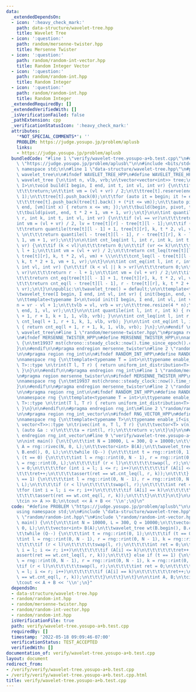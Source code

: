 ```yaml
---
data:
  _extendedDependsOn:
  - icon: ':heavy_check_mark:'
    path: data-structure/wavelet-tree.hpp
    title: Wavelet Tree
  - icon: ':question:'
    path: random/mersenne-twister.hpp
    title: Mersenne Twister
  - icon: ':question:'
    path: random/random-int-vector.hpp
    title: Random Integer Vector
  - icon: ':question:'
    path: random/random-int.hpp
    title: Random Integer
  - icon: ':question:'
    path: random/random-int.hpp
    title: Random Integer
  _extendedRequiredBy: []
  _extendedVerifiedWith: []
  _isVerificationFailed: false
  _pathExtension: cpp
  _verificationStatusIcon: ':heavy_check_mark:'
  attributes:
    '*NOT_SPECIAL_COMMENTS*': ''
    PROBLEM: https://judge.yosupo.jp/problem/aplusb
    links:
    - https://judge.yosupo.jp/problem/aplusb
  bundledCode: "#line 1 \"verify/wavelet-tree.yosupo-a+b.test.cpp\"\n#define PROBLEM\
    \ \"https://judge.yosupo.jp/problem/aplusb\"\n\n#include <bits/stdc++.h>\nusing\
    \ namespace std;\n\n#line 1 \"data-structure/wavelet-tree.hpp\"\n#pragma region\
    \ wavelet_tree\n\n#ifndef WAVELET_TREE_HPP\n#define WAVELET_TREE_HPP\n\nclass\
    \ wavelet_tree {\n\tint n, vlb, vrb;\n\tvector<vector<int>> tree;\n\n\ttemplate<typename\
    \ I>\n\tvoid build(I begin, I end, int t, int vl, int vr) {\n\t\tif (vl == vr)\n\
    \t\t\treturn;\n\t\tint vm = (vl + vr) / 2;\n\t\ttree[t].reserve(end - begin +\
    \ 1);\n\t\ttree[t].push_back(0);\n\t\tfor (auto it = begin; it != end; it++)\n\
    \t\t\ttree[t].push_back(tree[t].back() + (*it <= vm));\n\t\tauto pivot = stable_partition(begin,\
    \ end, [vm](int x) { return x <= vm; });\n\t\tbuild(begin, pivot, t * 2, vl, vm);\n\
    \t\tbuild(pivot, end, t * 2 + 1, vm + 1, vr);\n\t}\n\n\tint quantile(int l, int\
    \ r, int k, int t, int vl, int vr) {\n\t\tif (vl == vr)\n\t\t\treturn vl;\n\t\t\
    int vm = (vl + vr) / 2, lv = tree[t][r] - tree[t][l - 1];\n\t\tif (k <= lv)\n\t\
    \t\treturn quantile(tree[t][l - 1] + 1, tree[t][r], k, t * 2, vl, vm);\n\t\telse\
    \ \n\t\t\treturn quantile(l - tree[t][l - 1], r - tree[t][r], k - lv, t * 2 +\
    \ 1, vm + 1, vr);\n\t}\n\n\tint cnt_leq(int l, int r, int k, int t, int vl, int\
    \ vr) {\n\t\tif (k < vl)\n\t\t\treturn 0;\n\t\tif (vr <= k)\n\t\t\treturn r -\
    \ l + 1;\n\t\tint vm = (vl + vr) / 2;\n\t\treturn cnt_leq(tree[t][l - 1] + 1,\
    \ tree[t][r], k, t * 2, vl, vm) + \\\n\t\t\tcnt_leq(l - tree[t][l - 1], r - tree[t][r],\
    \ k, t * 2 + 1, vm + 1, vr);\n\t}\n\n\tint cnt_eq(int l, int r, int k, int t,\
    \ int vl, int vr) {\n\t\tif (k < vl || k > vr)\n\t\t\treturn 0;\n\t\tif (vl ==\
    \ vr)\n\t\t\treturn r - l + 1;\n\t\tint vm = (vl + vr) / 2;\n\t\tif (k <= vm)\n\
    \t\t\treturn cnt_eq(tree[t][l - 1] + 1, tree[t][r], k, t * 2, vl, vm);\n\t\telse\n\
    \t\t\treturn cnt_eq(l - tree[t][l - 1], r - tree[t][r], k, t * 2 + 1, vm + 1,\
    \ vr);\n\t}\n\npublic:\n\twavelet_tree() = default;\n\n\ttemplate<typename I>\n\
    \twavelet_tree(I begin, I end, int vl, int vr) { init(begin, end, vl, vr); }\n\
    \n\ttemplate<typename I>\n\tvoid init(I begin, I end, int vl, int vr) {\n\t\t\
    n = vr - vl + 1;\n\t\tvlb = vl, vrb = vr;\n\t\ttree.resize(4 * n);\n\t\tbuild(begin,\
    \ end, 1, vl, vr);\n\t}\n\n\tint quantile(int l, int r, int k) { return quantile(l\
    \ + 1, r + 1, k + 1, 1, vlb, vrb); }\n\n\tint cnt_leq(int l, int r, int k) { return\
    \ cnt_leq(l + 1, r + 1, k, 1, vlb, vrb); }\n\n\tint cnt_eq(int l, int r, int k)\
    \ { return cnt_eq(l + 1, r + 1, k, 1, vlb, vrb); }\n};\n\n#endif \n\n#pragma endregion\
    \ wavelet_tree\n#line 1 \"random/mersenne-twister.hpp\"\n#pragma region mersenne_twister\n\
    \n#ifndef MERSENNE_TWISTER_HPP\n#define MERSENNE_TWISTER_HPP\n\nnamespace rng\
    \ {\n\tmt19937 mst(chrono::steady_clock::now().time_since_epoch().count());\n\
    }\n\n#endif\n\n#pragma endregion mersenne_twister\n#line 2 \"random/random-int.hpp\"\
    \n\n#pragma region rng_int\n\n#ifndef RANDOM_INT_HPP\n#define RANDOM_INT_HPP\n\
    \nnamespace rng {\n\ttemplate<typename T = int>\n\ttypename enable_if<is_integral<T>::value,\
    \ T>::type \n\trint(T l, T r) { return uniform_int_distribution<T>(l, r)(mst);\
    \ }\n}\n\n#endif\n\n#pragma endregion rng_int\n#line 1 \"random/mersenne-twister.hpp\"\
    \n#pragma region mersenne_twister\n\n#ifndef MERSENNE_TWISTER_HPP\n#define MERSENNE_TWISTER_HPP\n\
    \nnamespace rng {\n\tmt19937 mst(chrono::steady_clock::now().time_since_epoch().count());\n\
    }\n\n#endif\n\n#pragma endregion mersenne_twister\n#line 2 \"random/random-int.hpp\"\
    \n\n#pragma region rng_int\n\n#ifndef RANDOM_INT_HPP\n#define RANDOM_INT_HPP\n\
    \nnamespace rng {\n\ttemplate<typename T = int>\n\ttypename enable_if<is_integral<T>::value,\
    \ T>::type \n\trint(T l, T r) { return uniform_int_distribution<T>(l, r)(mst);\
    \ }\n}\n\n#endif\n\n#pragma endregion rng_int\n#line 2 \"random/random-int-vector.hpp\"\
    \n\n#pragma region rng_int_vector\n\n#ifndef RNG_VECTOR_HPP\n#define RNG_VECTOR_HPP\n\
    \nnamespace rng {\n\ttemplate<typename T>\n\ttypename enable_if<is_integral<T>::value,\
    \ vector<T>>::type \n\trivec(int n, T l, T r) {\n\t\tvector<T> v(n);\n\t\tfor\
    \ (auto &a : v)\n\t\t\ta = rint(l, r);\n\t\treturn v;\n\t}\n}\n\n#endif\n\n#pragma\
    \ endregion rng_int_vector\n#line 9 \"verify/wavelet-tree.yosupo-a+b.test.cpp\"\
    \n\nint main() {\n\t{\n\t\tint N = 10000, L = 300, Q = 10000;\n\t\tvector<int>\
    \ A = rng::rivec(N, 0, L);\n\t\tvector<int> B(A);\n\t\twavelet_tree wt(B.begin(),\
    \ B.end(), 0, L);\n\t\twhile (Q--) {\n\t\t\tint t = rng::rint(0, 1);\n\t\t\tif\
    \ (t == 0) {\n\t\t\t\tint l = rng::rint(0, N - 1), r = rng::rint(0, N - 1), k\
    \ = rng::rint(0, L);\n\t\t\t\tif (r < l)\n\t\t\t\t\tswap(l, r);\n\t\t\t\tint ret\
    \ = 0;\n\t\t\t\tfor (int i = l; i <= r; i++)\n\t\t\t\t\tif (A[i] <= k)\n\t\t\t\
    \t\t\tret++;\n\t\t\t\tassert(ret == wt.cnt_leq(l, r, k));\n\t\t\t} else if (t\
    \ == 1) {\n\t\t\t\tint l = rng::rint(0, N - 1), r = rng::rint(0, N - 1), k = rng::rint(0,\
    \ L);\n\t\t\t\tif (r < l)\n\t\t\t\t\tswap(l, r);\n\t\t\t\tint ret = 0;\n\t\t\t\
    \tfor (int i = l; i <= r; i++)\n\t\t\t\t\tif (A[i] == k)\n\t\t\t\t\t\tret++;\n\
    \t\t\t\tassert(ret == wt.cnt_eq(l, r, k));\n\t\t\t}\n\t\t}\n\t}\n\n\tint A, B;\n\
    \tcin >> A >> B;\n\tcout << A + B << '\\n';\n}\n"
  code: "#define PROBLEM \"https://judge.yosupo.jp/problem/aplusb\"\n\n#include <bits/stdc++.h>\n\
    using namespace std;\n\n#include \"data-structure/wavelet-tree.hpp\"\n#include\
    \ \"random/random-int.hpp\"\n#include \"random/random-int-vector.hpp\"\n\nint\
    \ main() {\n\t{\n\t\tint N = 10000, L = 300, Q = 10000;\n\t\tvector<int> A = rng::rivec(N,\
    \ 0, L);\n\t\tvector<int> B(A);\n\t\twavelet_tree wt(B.begin(), B.end(), 0, L);\n\
    \t\twhile (Q--) {\n\t\t\tint t = rng::rint(0, 1);\n\t\t\tif (t == 0) {\n\t\t\t\
    \tint l = rng::rint(0, N - 1), r = rng::rint(0, N - 1), k = rng::rint(0, L);\n\
    \t\t\t\tif (r < l)\n\t\t\t\t\tswap(l, r);\n\t\t\t\tint ret = 0;\n\t\t\t\tfor (int\
    \ i = l; i <= r; i++)\n\t\t\t\t\tif (A[i] <= k)\n\t\t\t\t\t\tret++;\n\t\t\t\t\
    assert(ret == wt.cnt_leq(l, r, k));\n\t\t\t} else if (t == 1) {\n\t\t\t\tint l\
    \ = rng::rint(0, N - 1), r = rng::rint(0, N - 1), k = rng::rint(0, L);\n\t\t\t\
    \tif (r < l)\n\t\t\t\t\tswap(l, r);\n\t\t\t\tint ret = 0;\n\t\t\t\tfor (int i\
    \ = l; i <= r; i++)\n\t\t\t\t\tif (A[i] == k)\n\t\t\t\t\t\tret++;\n\t\t\t\tassert(ret\
    \ == wt.cnt_eq(l, r, k));\n\t\t\t}\n\t\t}\n\t}\n\n\tint A, B;\n\tcin >> A >> B;\n\
    \tcout << A + B << '\\n';\n}"
  dependsOn:
  - data-structure/wavelet-tree.hpp
  - random/random-int.hpp
  - random/mersenne-twister.hpp
  - random/random-int-vector.hpp
  - random/random-int.hpp
  isVerificationFile: true
  path: verify/wavelet-tree.yosupo-a+b.test.cpp
  requiredBy: []
  timestamp: '2022-05-18 09:09:46-07:00'
  verificationStatus: TEST_ACCEPTED
  verifiedWith: []
documentation_of: verify/wavelet-tree.yosupo-a+b.test.cpp
layout: document
redirect_from:
- /verify/verify/wavelet-tree.yosupo-a+b.test.cpp
- /verify/verify/wavelet-tree.yosupo-a+b.test.cpp.html
title: verify/wavelet-tree.yosupo-a+b.test.cpp
---
```

